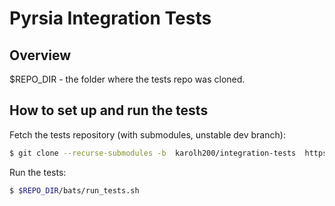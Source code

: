 # Pyrsia Integration Tests
## Overview
 
$REPO_DIR - the folder where the tests repo was cloned.
 
## How to set up and run the tests
 
Fetch the tests repository (with submodules, unstable dev branch):

```sh
$ git clone --recurse-submodules -b  karolh200/integration-tests  https://github.com/karolh2000/pyrsia-integration-tests.git
```
 
Run the tests:
 
```sh
$ $REPO_DIR/bats/run_tests.sh
```
